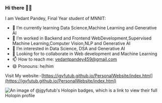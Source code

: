### Hi there 👋👋

I am Vedant Pandey, Final Year student of MNNIT:

- 🔭 I’m currently learning Data Science,Machine Learning and Generative AI
- 🌱 I’m worked in Backend and Frontend WebDevelopment,Supervised Machine Learning,Computer Vision,NLP and Generative AI
- 👯 I’m interested in Data Science, DSA and Generative AI
- 🌱 Looking for to collaborate in Web development and Machine Learning
- 📫 How to reach me: vedantpandey459@gmail.com
- 😄 Pronouns: he/him

Visit My website:-[https://jgyfutub.github.io/PersonalWebsite/index.html](https://jgyfutub.github.io/PersonalWebsite/index.html)

![An image of @jgyfutub's Holopin badges, which is a link to view their full Holopin profile](https://holopin.me/jgyfutub)
